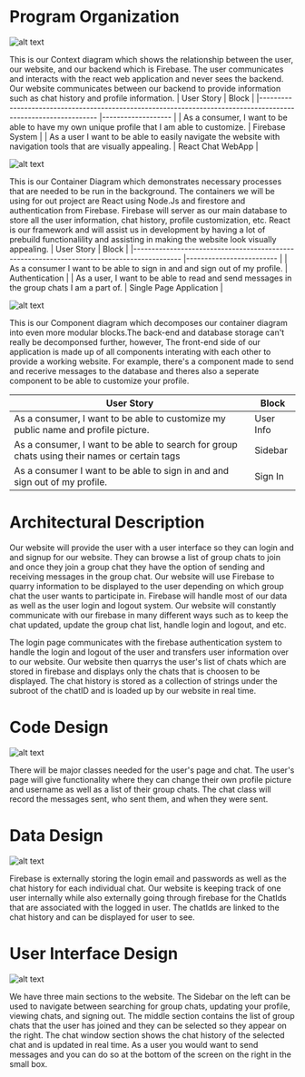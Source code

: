 
# Program Organization

![alt text](https://cdn.discordapp.com/attachments/803334690009382935/813153807445917776/Contextdiagram.png)

This is our Context diagram which shows the relationship between the user, our website, and our backend which is Firebase. The user communicates and interacts with the react web application and never sees the backend. Our website communicates between our backend to provide information such as chat history and profile information.
| User Story                                                                                                    	| Block             	|
|---------------------------------------------------------------------------------------------------------------	|-------------------	|
| As a consumer, I want to be able to have my own unique profile that I am able to customize.                   	| Firebase System   	|
| As a user I want to be able to easily navigate the website with navigation tools that are visually appealing. 	| React Chat WebApp 	|

![alt text](https://cdn.discordapp.com/attachments/803334690009382935/813159420158017566/Containerdiagram.png)

This is our Container Diagram which demonstrates necessary processes that are needed to be run in the background. The containers we will be using for out project are React using Node.Js and firestore and authentication from Firebase. Firebase will server as our main database to store all the user information, chat history, profile customization, etc. React is our framework and will assist us in development by having a lot of prebuild functionalility and assisting in making the website look visually appealing.
| User Story                                                                                	| Block                   	|
|-------------------------------------------------------------------------------------------	|-------------------------	|
| As a consumer I want to be able to sign in and and sign out of my profile.                	| Authentication          	|
| As a user, I want to be able to read and send messages in the group chats I am a part of. 	| Single Page Application 	|


![alt text](https://cdn.discordapp.com/attachments/803334690009382935/813167170577235998/componentdiagram.png)

This is our Component diagram which decomposes our container diagram into even more modular blocks.The back-end and database storage can't really be decomponsed further, however, The front-end side of our application is made up of all components interating with each other to provide a working website. For example, there's a component made to send and recerive messages to the database and theres also a seperate component to be able to customize your profile.

| User Story                                                                                   	| Block     	|
|----------------------------------------------------------------------------------------------	|-----------	|
| As a consumer, I want to be able to customize my public name and profile picture.            	| User Info 	|
| As a consumer, I want to be able to search for group chats using their names or certain tags 	| Sidebar   	|
| As a consumer I want to be able to sign in and and sign out of my profile.                   	| Sign In   	|

# Architectural Description
Our website will provide the user with a user interface so they can login and and signup for our website. They can browse a list of group chats to join and once they join a group chat they have the option of sending and receiving messages in the group chat. Our website will use Firebase to quarry information to be displayed to the user depending on which group chat the user wants to participate in. Firebase will handle most of our data as well as the user login and logout system. Our website will constantly communicate with our firebase in many different ways such as to keep the chat updated, update the group chat list, handle login and logout, and etc. 

The login page communicates with the firebase authentication system to handle the login and logout of the user and transfers user information over to our website. 
Our website then quarrys the user's list of chats which are stored in firebase and displays only the chats that is choosen to be displayed.
The chat history is stored as a collection of strings under the subroot of the chatID and is loaded up by our website in real time.


# Code Design

![alt text](https://cdn.discordapp.com/attachments/548034934422634496/810605494694969365/download.png)

There will be major classes needed for the user's page and chat. The user's page will give functionality where they can change their own profile picture and username as well as a list of their group chats. The chat class will record the messages sent, who sent them, and when they were sent. 


# Data Design

![alt text](https://cdn.discordapp.com/attachments/548034934422634496/810615103840976896/unknown.png)

Firebase is externally storing the login email and passwords as well as the chat history for each individual chat. Our website is keeping track of one user internally while also externally going through firebase for the ChatIds that are associated with the logged in user. The chatIds are linked to the chat history and can be displayed for user to see.



# User Interface Design

![alt text](https://cdn.discordapp.com/attachments/548034934422634496/810609506098610206/unknown.png)

We have three main sections to the website. The Sidebar on the left can be used to navigate between searching for group chats, updating your profile, viewing chats, and signing out. The middle section contains the list of group chats that the user has joined and they can be selected so they appear on the right. The chat window section shows the chat history of the selected chat and is updated in real time. As a user you would want to send messages and you can do so at the bottom of the screen on the right in the small box.


